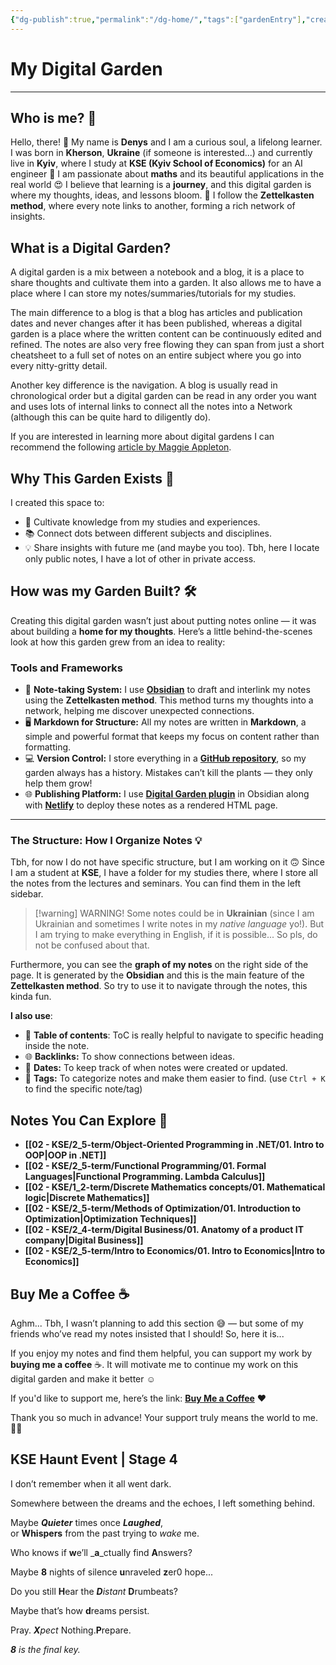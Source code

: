 ```yaml
---
{"dg-publish":true,"permalink":"/dg-home/","tags":["gardenEntry"],"created":"2025-01-30T23:01:35.429+02:00","updated":"2025-05-26T19:14:50.484+03:00"}
---
```



# My Digital Garden

---

## Who is me? 🐣

Hello, there! 👋
My name is <strong><span style="color: var(--color-pink);">Denys</span></strong> and I am a curious soul, a lifelong learner. I was born in <strong><span style="color: var(--color-cyan);">Kherson</span></strong>, **Ukraine** (if someone is interested...) and currently live in <strong><span style="color: var(--color-aqua);">Kyiv</span></strong>, where I study at <strong><span style="color: var(--color-blue);">KSE (Kyiv School of Economics)</span></strong> for an AI engineer 🤖
I am passionate about <strong><span style="color: var(--color-orange);">maths</span></strong> and its beautiful applications in the real world 😍
I believe that learning is a **journey**, and this digital garden is where my thoughts, ideas, and lessons bloom. 🌿
I follow the <strong><span style="color: var(--color-red);">Zettelkasten method</span></strong>, where every note links to another, forming a rich network of insights.

## What is a Digital Garden?

A digital garden is a mix between a notebook and a blog, it is a place to share thoughts and cultivate them into a garden. It also allows me to have a place where I can store my notes/summaries/tutorials for my studies.

The main difference to a blog is that a blog has articles and publication dates and never changes after it has been published, whereas a digital garden is a place where the written content can be continuously edited and refined. The notes are also very free flowing they can span from just a short cheatsheet to a full set of notes on an entire subject where you go into every nitty-gritty detail.

Another key difference is the navigation. A blog is usually read in chronological order but a digital garden can be read in any order you want and uses lots of internal links to connect all the notes into a Network (although this can be quite hard to diligently do).

If you are interested in learning more about digital gardens I can recommend the following [article by Maggie Appleton](https://maggieappleton.com/garden-history).

## Why This Garden Exists 🌼

I created this space to:

- 🌱 Cultivate knowledge from my studies and experiences.
- 📚 Connect dots between different subjects and disciplines.
- 💡 Share insights with future me (and maybe you too). Tbh, here I locate only public notes, I have a lot of other in private access.

## How was my Garden Built? 🛠️

Creating this digital garden wasn’t just about putting notes online — it was about building a **home for my thoughts**. Here’s a little behind-the-scenes look at how this garden grew from an idea to reality:

### Tools and Frameworks

- 📝 **Note-taking System:** I use **[Obsidian](https://obsidian.md/)** to draft and interlink my notes using the <strong><span style="color: var(--color-red);">Zettelkasten method</span></strong>. This method turns my thoughts into a network, helping me discover unexpected connections.
- 🖥️ **Markdown for Structure:** All my notes are written in <strong><span style="color: var(--color-cyan);">Markdown</span></strong>, a simple and powerful format that keeps my focus on content rather than formatting.
- 💻 **Version Control:** I store everything in a **[GitHub repository](https://github.com/sl4shuur/obs-notes-digitalgarden)**, so my garden always has a history. Mistakes can’t kill the plants — they only help them grow!
- 🌐 **Publishing Platform:** I use **[Digital Garden plugin](https://dg-docs.ole.dev/)** in Obsidian along with **[Netlify](https://www.netlify.com/)** to deploy these notes as a rendered HTML page.

---

### The Structure: How I Organize Notes 💡

Tbh, for now I do not have specific structure, but I am working on it 🙃
Since I am a student at <strong><span style="color: var(--color-blue);">KSE</span></strong>, I have a folder for my studies there, where I store all the notes from the lectures and seminars. You can find them in the left sidebar.

> [!warning] WARNING!
> Some notes could be in **Ukrainian** (since I am Ukrainian and sometimes I write notes in my _native language_ yo!).
> But I am trying to make everything in English, if it is possible... So pls, do not be confused about that.

Furthermore, you can see the **graph of my notes** on the right side of the page. It is generated by the <strong><span style="color: var(--color-purple);">Obsidian</span></strong> and this is the main feature of the <strong><span style="color: var(--color-red);">Zettelkasten method</span></strong>. So try to use it to navigate through the notes, this kinda fun.

<strong><span style="color: var(--color-aqua);">I also use</span></strong>:

- 📆 **Table of contents**: ToC is really helpful to navigate to specific heading inside the note.
- 🌐 **Backlinks:** To show connections between ideas.
- 📅 **Dates:** To keep track of when notes were created or updated.
- 📂 **Tags:** To categorize notes and make them easier to find. (use `Ctrl + K` to find the specific note/tag)

## Notes You Can Explore 📂

- **[[02 - KSE/2_5-term/Object-Oriented Programming in .NET/01. Intro to OOP\|OOP in .NET]]**
- **[[02 - KSE/2_5-term/Functional Programming/01. Formal Languages\|Functional Programming. Lambda Calculus]]**
- **[[02 - KSE/1_2-term/Discrete Mathematics concepts/01. Mathematical logic\|Discrete Mathematics]]**
- **[[02 - KSE/2_5-term/Methods of Optimization/01. Introduction to Optimization\|Optimization Techniques]]**
- **[[02 - KSE/2_4-term/Digital Business/01. Anatomy of a product IT company\|Digital Business]]**
- **[[02 - KSE/2_5-term/Intro to Economics/01. Intro to Economics\|Intro to Economics]]**

## Buy Me a Coffee ☕

Aghm... Tbh, I wasn’t planning to add this section 😅 — but some of my friends who’ve read my notes insisted that I should! So, here it is...

If you enjoy my notes and find them helpful, you can support my work by **buying me a coffee** ☕. It will motivate me to continue my work on this digital garden and make it better ☺️

If you'd like to support me, here’s the link: **[Buy Me a Coffee](https://send.monobank.ua/jar/6LgGEwBhdx)** ❤️

Thank you so much in advance! Your support truly means the world to me. 🙏✨

## KSE Haunt Event | Stage 4

I don’t remember when it all went dark.

Somewhere between the dreams and the echoes, I left something behind.

Maybe **_Quieter_** times once _**Laughed**_,  
or **Whispers** from the past trying to _wake_ me.

Who knows if **w**e’ll _**a**_ctually find **A**nswers?

Maybe **8** nights of silence **u**nraveled **z**er0 hope...

Do you still **H**ear the _**D**istant_ **D**rumbeats?

Maybe that’s how **d**reams persist.

Pray. _**X**pect_ Nothing.**P**repare.

_**8** is the final key._
